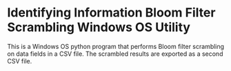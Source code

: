 # Identifying Information Bloom Filter Scrambling Windows OS Utility
This is a Windows OS python program that performs Bloom filter scrambling on data fields in a CSV file.  The scrambled results are exported as a second CSV file.
